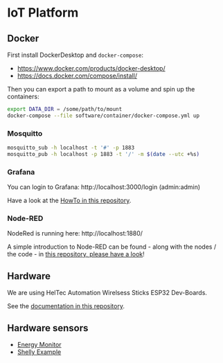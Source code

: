 # IoT Platform

## Docker

First install DockerDesktop and `docker-compose`:

- https://www.docker.com/products/docker-desktop/
- https://docs.docker.com/compose/install/

Then you can export a path to mount as a volume and spin up the containers:

```sh
export DATA_DIR = /some/path/to/mount
docker-compose --file software/container/docker-compose.yml up
```

### Mosquitto

```sh
mosquitto_sub -h localhost -t '#' -p 1883
mosquitto_pub -h localhost -p 1883 -t '/' -m $(date --utc +%s)
```

### Grafana

You can login to Grafana: http://localhost:3000/login (admin:admin)

Have a look at the [HowTo in this repository](./software/dashboard/README.md).

### Node-RED

NodeRed is running here: http://localhost:1880/

A simple introduction to Node-RED can be found - along with the nodes / the code -  in [this repository, please have a look](./software/flow/README.md)! 

## Hardware

We are using HelTec Automation Wirelsess Sticks ESP32 Dev-Boards.

See the [documentation in this repository](./hardware/README.md).

## Hardware sensors

* [Energy Monitor](./software/firmware/energy-monitor/README.md)
* [Shelly Example](./software/firmware/shelly-monitor/README.md)